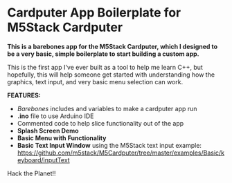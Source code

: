 # Cardputer App Boilerplate for M5Stack Cardputer

**This is a barebones app for the M5Stack Cardputer, which I designed to be a very basic, simple boilerplate to start building a custom app.**

This is the first app I've ever built as a tool to help me learn C++, but hopefully, this will help someone get started with understanding how the graphics, text input, and very basic menu selection can work.

**FEATURES:**

+ *Barebones* includes and variables to make a cardputer app run
+ **.ino** file to use Arduino IDE
+ Commented code to help slice functionality out of the app
+ **Splash Screen Demo**
+ **Basic Menu with Functionality**
+ **Basic Text Input Window** using the M5Stack text input example:
    https://github.com/m5stack/M5Cardputer/tree/master/examples/Basic/keyboard/inputText 

Hack the Planet!! 